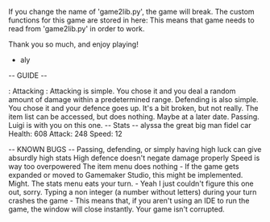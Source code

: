If you change the name of 'game2lib.py', the game will break.
The custom functions for this game are stored in here:
This means that game needs to read from 'game2lib.py' in order to work.

Thank you so much, and enjoy playing!
 - aly

-- GUIDE --

: Attacking :
Attacking is simple. You chose it and you deal a random amount of damage within a predetermined range.
Defending is also simple. You chose it and your defence goes up. It's a bit broken, but not really.
The item list can be accessed, but does nothing. Maybe at a later date.
Passing. Luigi is with you on this one.
-- Stats --
alyssa the great
big man fidel car
Health: 608
Attack: 248
Speed: 12

-- KNOWN BUGS -- 
Passing, defending, or simply having high luck can give absurdly high stats
High defence doesn't negate damage properly
Speed is way too overpowered
The item menu does nothing
	- If the game gets expanded or moved to Gamemaker Studio, this might be implemented. Might.
The stats menu eats your turn. 
	- Yeah I just couldn't figure this one out, sorry.
Typing a non integer (a number without letters) during your turn crashes the game
	- This means that, if you aren't using an IDE to run the game, the window will close instantly. Your game isn't corrupted.
